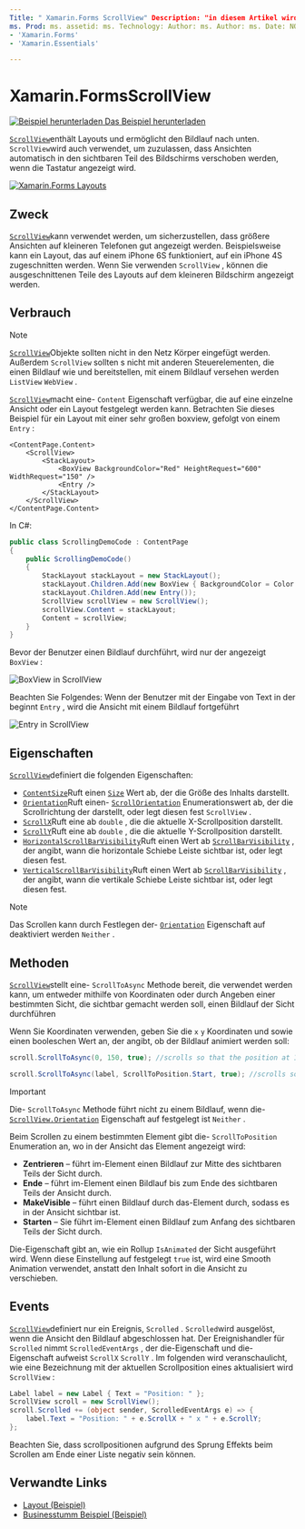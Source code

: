 ```yaml
---
Title: " Xamarin.Forms ScrollView" Description: "in diesem Artikel wird erläutert, wie Sie mit der Xamarin.Forms ScrollView-Klasse Layouts darstellen, die nicht nur auf einen Bildschirm passen und auf denen Inhalte Platz für die Tastatur machen."
ms. Prod: ms. assetid: ms. Technology: Author: ms. Author: ms. Date: NO-LOC:
- 'Xamarin.Forms'
- 'Xamarin.Essentials'

---
```


# <a name="xamarinforms-scrollview"></a>Xamarin.FormsScrollView

[![Beispiel herunterladen](~/media/shared/download.png) Das Beispiel herunterladen](https://docs.microsoft.com/samples/xamarin/xamarin-forms-samples/userinterface-layout)

[`ScrollView`](xref:Xamarin.Forms.ScrollView)enthält Layouts und ermöglicht den Bildlauf nach unten. `ScrollView`wird auch verwendet, um zuzulassen, dass Ansichten automatisch in den sichtbaren Teil des Bildschirms verschoben werden, wenn die Tastatur angezeigt wird.

[![](scroll-view-images/layouts-sml.png "Xamarin.Forms Layouts")](scroll-view-images/layouts.png#lightbox "Xamarin.Forms Layouts")

## <a name="purpose"></a>Zweck

[`ScrollView`](xref:Xamarin.Forms.ScrollView)kann verwendet werden, um sicherzustellen, dass größere Ansichten auf kleineren Telefonen gut angezeigt werden. Beispielsweise kann ein Layout, das auf einem iPhone 6S funktioniert, auf ein iPhone 4S zugeschnitten werden. Wenn Sie verwenden `ScrollView` , können die ausgeschnittenen Teile des Layouts auf dem kleineren Bildschirm angezeigt werden.

## <a name="usage"></a>Verbrauch

> [!NOTE]
> [`ScrollView`](xref:Xamarin.Forms.ScrollView)Objekte sollten nicht in den Netz Körper eingefügt werden. Außerdem `ScrollView` sollten s nicht mit anderen Steuerelementen, die einen Bildlauf wie und bereitstellen, mit einem Bildlauf versehen werden `ListView` `WebView` .

[`ScrollView`](xref:Xamarin.Forms.ScrollView)macht eine- `Content` Eigenschaft verfügbar, die auf eine einzelne Ansicht oder ein Layout festgelegt werden kann. Betrachten Sie dieses Beispiel für ein Layout mit einer sehr großen boxview, gefolgt von einem `Entry` :

```xaml
<ContentPage.Content>
    <ScrollView>
        <StackLayout>
            <BoxView BackgroundColor="Red" HeightRequest="600" WidthRequest="150" />
            <Entry />
        </StackLayout>
    </ScrollView>
</ContentPage.Content>
```

In C#:

```csharp
public class ScrollingDemoCode : ContentPage
{
    public ScrollingDemoCode()
    {
        StackLayout stackLayout = new StackLayout();
        stackLayout.Children.Add(new BoxView { BackgroundColor = Color.Red, HeightRequest = 600, WidthRequest = 150 });
        stackLayout.Children.Add(new Entry());
        ScrollView scrollView = new ScrollView();
        scrollView.Content = stackLayout;
        Content = scrollView;
    }
}
```

Bevor der Benutzer einen Bildlauf durchführt, wird nur der angezeigt `BoxView` :

![](scroll-view-images/scroll-start.png "BoxView in ScrollView")

Beachten Sie Folgendes: Wenn der Benutzer mit der Eingabe von Text in der beginnt `Entry` , wird die Ansicht mit einem Bildlauf fortgeführt

![](scroll-view-images/scroll-end.png "Entry in ScrollView")

## <a name="properties"></a>Eigenschaften

[`ScrollView`](xref:Xamarin.Forms.ScrollView)definiert die folgenden Eigenschaften:

- [`ContentSize`](xref:Xamarin.Forms.ScrollView.ContentSizeProperty)Ruft einen [`Size`](xref:Xamarin.Forms.Size) Wert ab, der die Größe des Inhalts darstellt.
- [`Orientation`](xref:Xamarin.Forms.ScrollView.OrientationProperty)Ruft einen- [`ScrollOrientation`](xref:Xamarin.Forms.ScrollOrientation) Enumerationswert ab, der die Scrollrichtung der darstellt, oder legt diesen fest `ScrollView` .
- [`ScrollX`](xref:Xamarin.Forms.ScrollView.ScrollXProperty)Ruft eine ab `double` , die die aktuelle X-Scrollposition darstellt.
- [`ScrollY`](xref:Xamarin.Forms.ScrollView.ScrollYProperty)Ruft eine ab `double` , die die aktuelle Y-Scrollposition darstellt.
- [`HorizontalScrollBarVisibility`](xref:Xamarin.Forms.ScrollView.HorizontalScrollBarVisibilityProperty)Ruft einen Wert ab [`ScrollBarVisibility`](xref:Xamarin.Forms.ScrollBarVisibility) , der angibt, wann die horizontale Schiebe Leiste sichtbar ist, oder legt diesen fest.
- [`VerticalScrollBarVisibility`](xref:Xamarin.Forms.ScrollView.VerticalScrollBarVisibilityProperty)Ruft einen Wert ab [`ScrollBarVisibility`](xref:Xamarin.Forms.ScrollBarVisibility) , der angibt, wann die vertikale Schiebe Leiste sichtbar ist, oder legt diesen fest.

> [!NOTE]
> Das Scrollen kann durch Festlegen der- [`Orientation`](xref:Xamarin.Forms.ScrollView.OrientationProperty) Eigenschaft auf deaktiviert werden `Neither` .

## <a name="methods"></a>Methoden

[`ScrollView`](xref:Xamarin.Forms.ScrollView)stellt eine- `ScrollToAsync` Methode bereit, die verwendet werden kann, um entweder mithilfe von Koordinaten oder durch Angeben einer bestimmten Sicht, die sichtbar gemacht werden soll, einen Bildlauf der Sicht durchführen

Wenn Sie Koordinaten verwenden, geben Sie die `x` `y` Koordinaten und sowie einen booleschen Wert an, der angibt, ob der Bildlauf animiert werden soll:

```csharp
scroll.ScrollToAsync(0, 150, true); //scrolls so that the position at 150px from the top is visible

scroll.ScrollToAsync(label, ScrollToPosition.Start, true); //scrolls so that the label is at the start of the list
```

> [!IMPORTANT]
> Die- `ScrollToAsync` Methode führt nicht zu einem Bildlauf, wenn die- [`ScrollView.Orientation`](xref:Xamarin.Forms.ScrollView.OrientationProperty) Eigenschaft auf festgelegt ist `Neither` .

Beim Scrollen zu einem bestimmten Element gibt die- `ScrollToPosition` Enumeration an, wo in der Ansicht das Element angezeigt wird:

- **Zentrieren** &ndash; führt im-Element einen Bildlauf zur Mitte des sichtbaren Teils der Sicht durch.
- **Ende** &ndash; führt im-Element einen Bildlauf bis zum Ende des sichtbaren Teils der Ansicht durch.
- **MakeVisible** &ndash; führt einen Bildlauf durch das-Element durch, sodass es in der Ansicht sichtbar ist.
- **Starten** &ndash; Sie führt im-Element einen Bildlauf zum Anfang des sichtbaren Teils der Sicht durch.

Die-Eigenschaft gibt an, wie ein Rollup `IsAnimated` der Sicht ausgeführt wird. Wenn diese Einstellung auf festgelegt `true` ist, wird eine Smooth Animation verwendet, anstatt den Inhalt sofort in die Ansicht zu verschieben.

## <a name="events"></a>Events

[`ScrollView`](xref:Xamarin.Forms.ScrollView)definiert nur ein Ereignis, `Scrolled` . `Scrolled`wird ausgelöst, wenn die Ansicht den Bildlauf abgeschlossen hat. Der Ereignishandler für `Scrolled` nimmt `ScrolledEventArgs` , der die-Eigenschaft und die-Eigenschaft aufweist `ScrollX` `ScrollY` . Im folgenden wird veranschaulicht, wie eine Bezeichnung mit der aktuellen Scrollposition eines aktualisiert wird `ScrollView` :

```csharp
Label label = new Label { Text = "Position: " };
ScrollView scroll = new ScrollView();
scroll.Scrolled += (object sender, ScrolledEventArgs e) => {
    label.Text = "Position: " + e.ScrollX + " x " + e.ScrollY;
};
```

Beachten Sie, dass scrollpositionen aufgrund des Sprung Effekts beim Scrollen am Ende einer Liste negativ sein können.

## <a name="related-links"></a>Verwandte Links

- [Layout (Beispiel)](https://docs.microsoft.com/samples/xamarin/xamarin-forms-samples/userinterface-layout)
- [Businesstumm Beispiel (Beispiel)](https://docs.microsoft.com/samples/xamarin/xamarin-forms-samples/userinterface-businesstumble)

